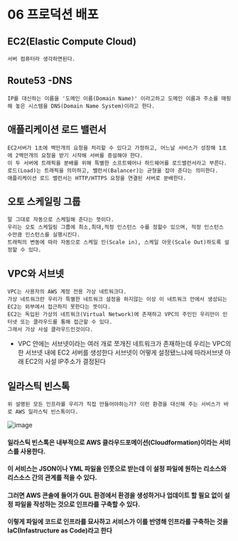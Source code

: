 # 06 프로덕션 배포

## EC2(Elastic Compute Cloud)

    서버 컴퓨터라 생각하면된다. 

## Route53 -DNS
    IP를 대신하는 이름을 '도메인 이름(Domain Name)' 이라고하고 도메인 이름과 주소를 매핑해 놓은 시스템을 DNS(Domain Name System)이라고 한다.

## 애플리케이션 로드 밸런서
    EC2서버가 1초에 백만개의 요청을 처리할 수 있다고 가정하고, 어느날 서비스가 성장해 1초에 2백만개의 요청을 받기 시작해 서버를 증설해야 한다.
    이 두 서버에 트래픽을 분배를 위해 특별한 소프트웨어나 하드웨어를 로드밸런서라고 부른다. 
    로드(Load)는 트래픽을 의미하고, 밸런서(Balancer)는 균형을 잡아 준다는 의미한다.
    애플리케이션 로드 밸런서는 HTTP/HTTPS 요청을 연결된 서버로 분배한다.

## 오토 스케일링 그룹
    말 그대로 자동으로 스케일해 준다는 뜻이다.
    우리는 오토 스케일링 그룹에 최소,최대,적정 인스턴스 수를 정할수 있으며, 적정 인스턴스 수만큼 인스턴스를 실행시킨다.
    트래픽의 변동에 따라 자동으로 스케일 인(Scale in), 스케일 아웃(Scale Out)하도록 설정할 수 있다.

## VPC와 서브넷
    VPC는 사용자의 AWS 계정 전용 가상 네트워크다. 
    가상 네트워크란 우리가 특별한 네트워크 설정을 하지않는 이상 이 네트워크 안에서 생성되는 EC2는 외부에서 접근하지 못한다는 뜻이다.
    EC2는 독입된 가상의 네트워크(Virtual Network)에 존재하고 VPC의 주인인 우리만이 인터넷 또는 클라우드를 통해 접근할 수 있다.
    그래서 가상 사설 클라우드인것이다.

- VPC 안에는 서브넷이라는 여러 개로 쪼개진 네트워크가 존재하는데 우리는 VPC의 한 서브넷 내에 EC2 서버를 생성한다 서브넷이 어떻게 설정됐느냐에 따라서브넷 아래 EC2의 사설 IP주소가 결정된다


## 일라스틱 빈스톡
    위 설명된 모든 인프라를 우리가 직접 만들어야하는가? 이런 환경을 대신해 주는 서비스가 바로 AWS 일라스틱 빈스톡이다.
![image](https://user-images.githubusercontent.com/61955818/174845216-2718d935-3984-47cb-ac4c-cb7f39ab9da6.png)

#### 일라스틱 빈스톡은 내부적으로 AWS 클라우드포메이션(Cloudformation)이라는 서비스를 사용한다. 
#### 이 서비스는 JSON이나 YML 파일을 인풋으로 받는데 이 설정 파일에 원하는 리소스와 리스소스 간의 관계를 적을 수 있다.
#### 그러면 AWS 콘솔에 들어가 GUL 환경에서 환경을 생성하거나 업데이트 할 필요 없이 설정 파일을 작성하는 것으로 인프라를 구축할 수 있다.
#### 이렇게 파일에 코드로 인프라를 묘사하고 서비스가 이를 반영해 인프라를 구축하는 것을 IaC(Infastructure as Code)라고 한다
